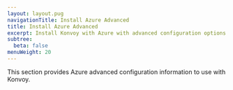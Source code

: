 ```yaml
---
layout: layout.pug
navigationTitle: Install Azure Advanced
title: Install Azure Advanced
excerpt: Install Konvoy with Azure with advanced configuration options
subtree:
  beta: false
menuWeight: 20
---
```


This section provides Azure advanced configuration information to use with Konvoy.

